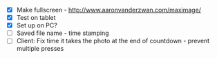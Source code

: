 * [x] Make fullscreen - http://www.aaronvanderzwan.com/maximage/
* [x] Test on tablet
* [x] Set up on PC?
* [ ] Saved file name - time stamping
* [ ] Client: Fix time it takes the photo at the end of countdown - prevent multiple presses